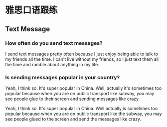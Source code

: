 # 雅思口语跟练

## Text Message

### How often do you send text messages? 

I send text messages pretty often because I just enjoy being able to talk to my friends all the time. I can't live without my friends, so I just text them all the time and  ramble about anything in my life.

### Is sending messages popular in your country?

Yeah, I think so. It's super popular in China. Well, actually it's sometimes too popular because when you are on public transport like subway, you may see people glue to their screen and sending messages like crazy.

Yeah, I think so. It's super popular in China. Well actually is sometimes too popular because when you are on public transport like the subway, you may see people glued to the screen and send the messages like crazy.